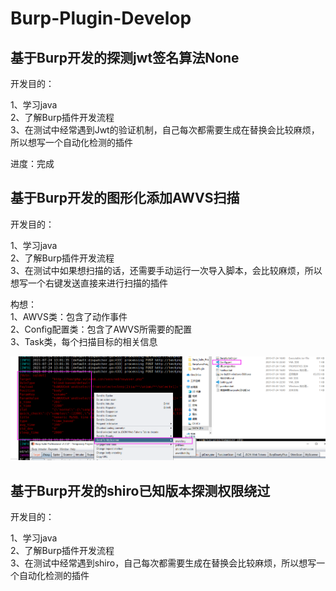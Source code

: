 # Burp-Plugin-Develop


## 基于Burp开发的探测jwt签名算法None  
  
开发目的：  
  
1、学习java  
2、了解Burp插件开发流程  
3、在测试中经常遇到Jwt的验证机制，自己每次都需要生成在替换会比较麻烦，所以想写一个自动化检测的插件 
  
进度：完成
  
## 基于Burp开发的图形化添加AWVS扫描  
  
开发目的：  
  
1、学习java  
2、了解Burp插件开发流程  
3、在测试中如果想扫描的话，还需要手动运行一次导入脚本，会比较麻烦，所以想写一个右键发送直接来进行扫描的插件  
  
构想：  
1、AWVS类：包含了动作事件  
2、Config配置类：包含了AWVS所需要的配置  
3、Task类，每个扫描目标的相关信息  

![image](https://github.com/chibd2000/Burp-Extender-Study-Develop/blob/main/img/AWVSXray.png)  

## 基于Burp开发的shiro已知版本探测权限绕过
  
开发目的：  
  
1、学习java  
2、了解Burp插件开发流程  
3、在测试中经常遇到shiro，自己每次都需要生成在替换会比较麻烦，所以想写一个自动化检测的插件 

